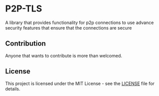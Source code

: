 # P2P-TLS 
A library that provides functionality for p2p connections to use advance security features that ensure that the connections are secure

## Contribution
Anyone that wants to contribute is more than welcomed.

## License
This project is licensed under the MIT License - see the [LICENSE](LICENSE) file for details.
